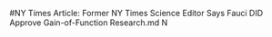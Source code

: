 #NY Times
Article: Former NY Times Science Editor Says Fauci DID Approve Gain-of-Function Research.md N
